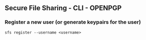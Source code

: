 ## Secure File Sharing - CLI - OPENPGP
 ### Register a new user (or generate keypairs for the user)
 ``` 
 sfs register --username <username>
 ```
